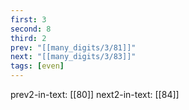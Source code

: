```yaml
---
first: 3
second: 8
third: 2
prev: "[[many_digits/3/81]]"
next: "[[many_digits/3/83]]"
tags: [even]
---
```

prev2-in-text: [[80]]
next2-in-text: [[84]]

